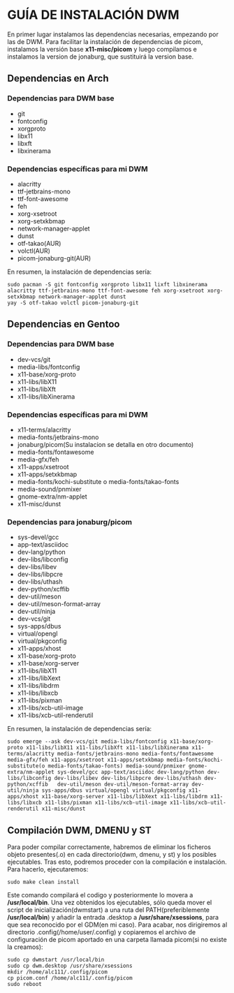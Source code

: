 # GUÍA DE INSTALACIÓN DWM
En primer lugar instalamos las dependencias necesarias, empezando por las de DWM. Para facilitar la instalación de dependencias de picom, instalamos la versión base **x11-misc/picom** y luego compilamos e instalamos la version de jonaburg, que sustituirá la version base.
## Dependencias en Arch
### Dependencias para DWM base
* git
* fontconfig
* xorgproto
* libx11
* libxft
* libxinerama
### Dependencias específicas para mi DWM
* alacritty
* ttf-jetbrains-mono
* ttf-font-awesome
* feh
* xorg-xsetroot
* xorg-setxkbmap
* network-manager-applet
* dunst
* otf-takao(AUR)
* volctl(AUR)
* picom-jonaburg-git(AUR)


En resumen, la instalación de dependencias sería:
```
sudo pacman -S git fontconfig xorgproto libx11 lixft libxinerama alacritty ttf-jetbrains-mono ttf-font-awesome feh xorg-xsetroot xorg-setxkbmap network-manager-applet dunst
yay -S otf-takao volctl picom-jonaburg-git
```
## Dependencias en Gentoo
### Dependencias para DWM base
* dev-vcs/git
* media-libs/fontconfig
* x11-base/xorg-proto
* x11-libs/libX11
* x11-libs/libXft
* x11-libs/libXinerama
### Dependencias específicas para mi DWM
* x11-terms/alacritty
* media-fonts/jetbrains-mono
* jonaburg/picom(Su instalacion se detalla en otro documento)
* media-fonts/fontawesome
* media-gfx/feh
* x11-apps/xsetroot
* x11-apps/setxkbmap
* media-fonts/kochi-substitute o media-fonts/takao-fonts
* media-sound/pnmixer
* gnome-extra/nm-applet
* x11-misc/dunst
### Dependencias para jonaburg/picom
* sys-devel/gcc
* app-text/asciidoc				
* dev-lang/python				
* dev-libs/libconfig				
* dev-libs/libev				
* dev-libs/libpcre				
* dev-libs/uthash				
* dev-python/xcffib				
* dev-util/meson				
* dev-util/meson-format-array				
* dev-util/ninja				
* dev-vcs/git				
* sys-apps/dbus				
* virtual/opengl				
* virtual/pkgconfig				
* x11-apps/xhost				
* x11-base/xorg-proto				
* x11-base/xorg-server				
* x11-libs/libX11				
* x11-libs/libXext				
* x11-libs/libdrm				
* x11-libs/libxcb				
* x11-libs/pixman				
* x11-libs/xcb-util-image				
* x11-libs/xcb-util-renderutil


En resumen, la instalación de dependencias sería:
```
sudo emerge --ask dev-vcs/git media-libs/fontconfig x11-base/xorg-proto x11-libs/libX11 x11-libs/libXft x11-libs/libXinerama x11-terms/alacritty media-fonts/jetbrains-mono media-fonts/fontawesome media-gfx/feh x11-apps/xsetroot x11-apps/setxkbmap media-fonts/kochi-substitute(o media-fonts/takao-fonts) media-sound/pnmixer gnome-extra/nm-applet sys-devel/gcc app-text/asciidoc dev-lang/python dev-libs/libconfig	dev-libs/libev dev-libs/libpcre dev-libs/uthash	dev-python/xcffib	dev-util/meson dev-util/meson-format-array dev-util/ninja sys-apps/dbus virtual/opengl virtual/pkgconfig x11-apps/xhost x11-base/xorg-server x11-libs/libXext x11-libs/libdrm x11-libs/libxcb x11-libs/pixman x11-libs/xcb-util-image x11-libs/xcb-util-renderutil x11-misc/dunst
```
## Compilación DWM, DMENU y ST
Para poder compilar correctamente, habremos de eliminar los ficheros objeto presentes(.o) en cada directorio(dwm, dmenu, y st) y los posibles ejecutables. Tras esto, podremos proceder con la compilación e instalación. Para hacerlo, ejecutaremos:
```
sudo make clean install
```
Este comando compilará el codigo y posteriormente lo movera a **/usr/local/bin**. Una vez obtenidos los ejecutables, sólo queda mover el script de inicialización(dwmstart) a una ruta del PATH(preferiblemente **/usr/local/bin**) y añadir la entrada .desktop a **/usr/share/xsessions**, para que sea reconocido por el GDM(en mi caso). Para acabar, nos dirigiremos al directorio .config(/home/user/.config) y copiaremos el archivo de configuración de picom aportado en una carpeta llamada picom(si no existe la creamos):
```
sudo cp dwmstart /usr/local/bin
sudo cp dwm.desktop /usr/share/xsessions
mkdir /home/alc111/.config/picom
cp picom.conf /home/alc111/.config/picom
sudo reboot
```
